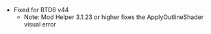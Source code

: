 - Fixed for BTD6 v44
    - Note: Mod Helper 3.1.23 or higher fixes the ApplyOutlineShader visual error